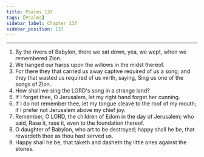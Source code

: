 ```yaml
---
title: Psalms 137
tags: [Psalms]
sidebar_label: Chapter 137
sidebar_position: 137
---
```


---
1. By the rivers of Babylon, there we sat down, yea, we wept, when we remembered Zion.
2. We hanged our harps upon the willows in the midst thereof.
3. For there they that carried us away captive required of us a song; and they that wasted us required of us mirth, saying, Sing us one of the songs of Zion.
4. How shall we sing the LORD's song in a strange land?
5. If I forget thee, O Jerusalem, let my right hand forget her cunning.
6. If I do not remember thee, let my tongue cleave to the roof of my mouth; if I prefer not Jerusalem above my chief joy.
7. Remember, O LORD, the children of Edom in the day of Jerusalem; who said, Rase it, rase it, even to the foundation thereof.
8. O daughter of Babylon, who art to be destroyed; happy shall he be, that rewardeth thee as thou hast served us.
9. Happy shall he be, that taketh and dasheth thy little ones against the stones.